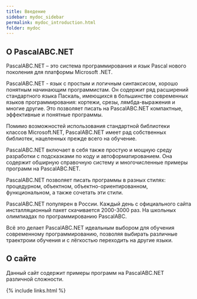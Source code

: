 ```yaml
---
title: Введение
sidebar: mydoc_sidebar
permalink: mydoc_introduction.html
folder: mydoc
---
```


## О PascalABC.NET

PascalABC.NET – это система программирования и язык Pascal нового поколения для платформы Microsoft .NET.

PascalABC.NET - язык с простым и логичным синтаксисом, хорошо понятным начинающим программистам.
Он содержит ряд расширений стандартного языка Паскаль, имеющихся в большинстве современных языков программирования: кортежи, срезы, лямбда-выражения и многие другие. Это позволяет писать на PascalABC.NET компактные, эффективные и понятные программы.

Помимо возможностей использования стандартной библиотеки классов Microsoft.NET, PascalABC.NET имеет рад собственных библиотек, нацеленных прежде всего на обучение.

PascalABC.NET включает в себя также простую и мощную среду разработки с подсказками по коду и автоформатированием. 
Она содержит обширную справочную систему и многочисленные примеры программ на PascalABC.NET.

PascalABC.NET позволяет писать программы в разных стилях: процедурном, объектном, объектно-ориентированном, функциональном, а также сочетать эти стили. 

PascalABC.NET популярен в России. Каждый день с официального сайта инсталляционный пакет скачивается 2000-3000 раз. На школьных олимпиадах по программированию PascalABC.

Всё это делает PascalABC.NET идеальным выбором для обучения современному программированию, позволяя выбирать различные траектроии обучения и с лёгкостью переходить на другие языки.

## О сайте

Данный сайт содержит примеры программ на PascalABC.NET различной сложности.

{% include links.html %}
